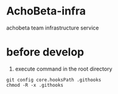 # AchoBeta-infra
achobeta team infrastructure service



# before develop

1. execute command in the root directory
```shell
git config core.hooksPath .githooks 
chmod -R -x .githooks 
```
